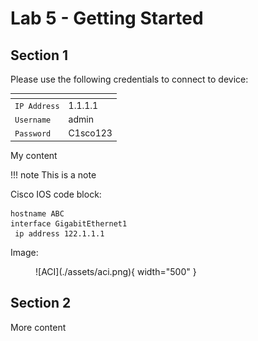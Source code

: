# Lab 5 - Getting Started

## Section 1

Please use the following credentials to connect to device:

| <!-- -->         | <!-- -->         |
| ---------------- | ---------------- |
| `IP Address`     | 1.1.1.1          |
| `Username`       | admin            |
| `Password`       | C1sco123         |


My content

!!! note
    This is a note

Cisco IOS code block:

```ios
hostname ABC
interface GigabitEthernet1
 ip address 122.1.1.1
```



Image:

<figure markdown>
  ![ACI](./assets/aci.png){ width="500" }
</figure>

## Section 2

More content
